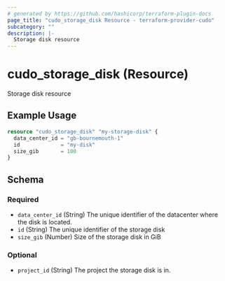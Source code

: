 ```yaml
---
# generated by https://github.com/hashicorp/terraform-plugin-docs
page_title: "cudo_storage_disk Resource - terraform-provider-cudo"
subcategory: ""
description: |-
  Storage disk resource
---
```


# cudo_storage_disk (Resource)

Storage disk resource

## Example Usage

```terraform
resource "cudo_storage_disk" "my-storage-disk" {
  data_center_id = "gb-bournemouth-1"
  id             = "my-disk"
  size_gib       = 100
}
```

<!-- schema generated by tfplugindocs -->
## Schema

### Required

- `data_center_id` (String) The unique identifier of the datacenter where the disk is located.
- `id` (String) The unique identifier of the storage disk
- `size_gib` (Number) Size of the storage disk in GiB

### Optional

- `project_id` (String) The project the storage disk is in.
